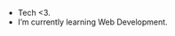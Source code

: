 - Tech <3.
- I’m currently learning Web Development.

<!---
thekrixh/thekrixh is a ✨ special ✨ repository because its `README.md` (this file) appears on your GitHub profile.
You can click the Preview link to take a look at your changes.
--->
